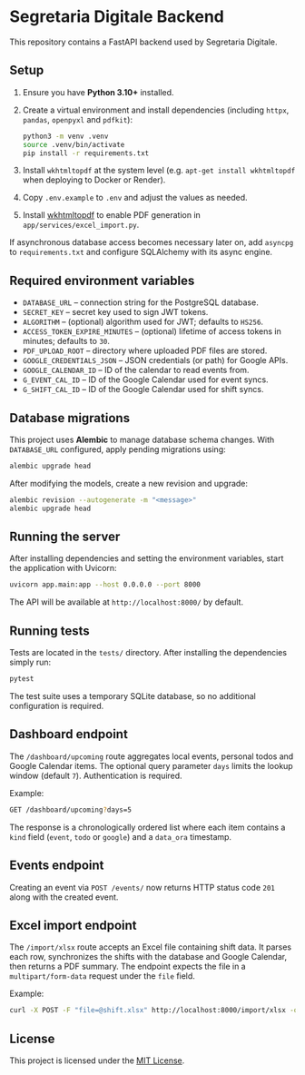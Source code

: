 # Segretaria Digitale Backend

This repository contains a FastAPI backend used by Segretaria Digitale.

## Setup

1. Ensure you have **Python 3.10+** installed.
2. Create a virtual environment and install dependencies (including `httpx`,
   `pandas`, `openpyxl` and `pdfkit`):
   ```bash
   python3 -m venv .venv
   source .venv/bin/activate
   pip install -r requirements.txt
   ```
3. Install `wkhtmltopdf` at the system level (e.g. `apt-get install wkhtmltopdf`
   when deploying to Docker or Render).
4. Copy `.env.example` to `.env` and adjust the values as needed.

4. Install [wkhtmltopdf](https://wkhtmltopdf.org/downloads.html) to enable
   PDF generation in `app/services/excel_import.py`.

If asynchronous database access becomes necessary later on, add `asyncpg` to
`requirements.txt` and configure SQLAlchemy with its async engine.

## Required environment variables

- `DATABASE_URL` – connection string for the PostgreSQL database.
- `SECRET_KEY` – secret key used to sign JWT tokens.
- `ALGORITHM` – (optional) algorithm used for JWT; defaults to `HS256`.
- `ACCESS_TOKEN_EXPIRE_MINUTES` – (optional) lifetime of access tokens in minutes; defaults to `30`.
- `PDF_UPLOAD_ROOT` – directory where uploaded PDF files are stored.
- `GOOGLE_CREDENTIALS_JSON` – JSON credentials (or path) for Google APIs.
- `GOOGLE_CALENDAR_ID` – ID of the calendar to read events from.
- `G_EVENT_CAL_ID` – ID of the Google Calendar used for event syncs.
- `G_SHIFT_CAL_ID` – ID of the Google Calendar used for shift syncs.

## Database migrations

This project uses **Alembic** to manage database schema changes. With
`DATABASE_URL` configured, apply pending migrations using:

```bash
alembic upgrade head
```

After modifying the models, create a new revision and upgrade:

```bash
alembic revision --autogenerate -m "<message>"
alembic upgrade head
```

## Running the server

After installing dependencies and setting the environment variables, start the
application with Uvicorn:

```bash
uvicorn app.main:app --host 0.0.0.0 --port 8000
```

The API will be available at `http://localhost:8000/` by default.


## Running tests

Tests are located in the `tests/` directory. After installing the
dependencies simply run:

```bash
pytest
```

The test suite uses a temporary SQLite database, so no additional
configuration is required.

## Dashboard endpoint

The `/dashboard/upcoming` route aggregates local events, personal todos and
Google Calendar items. The optional query parameter `days` limits the lookup
window (default `7`). Authentication is required.

Example:

```bash
GET /dashboard/upcoming?days=5
```

The response is a chronologically ordered list where each item contains a
`kind` field (`event`, `todo` or `google`) and a `data_ora` timestamp.

## Events endpoint

Creating an event via `POST /events/` now returns HTTP status code `201` along
with the created event.

## Excel import endpoint

The `/import/xlsx` route accepts an Excel file containing shift data. It parses
each row, synchronizes the shifts with the database and Google Calendar, then
returns a PDF summary. The endpoint expects the file in a `multipart/form-data`
request under the `file` field.

Example:

```bash
curl -X POST -F "file=@shift.xlsx" http://localhost:8000/import/xlsx -o turni.pdf
```

## License

This project is licensed under the [MIT License](LICENSE).

